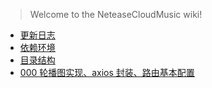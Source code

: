 <!--
 * @Author: yayxs
 * @Date: 2020-08-30 12:18:27
 * @LastEditTime: 2020-08-30 12:33:33
 * @LastEditors: yayxs
 * @Description:
 * @FilePath: \NeteaseCloudMusic\docs\README.md
 * @
-->

> Welcome to the NeteaseCloudMusic wiki!

- [更新日志]()
- [依赖环境]()
- [目录结构]()
- [000 轮播图实现、axios 封装、路由基本配置]()
